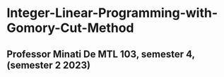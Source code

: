 # Integer-Linear-Programming-with-Gomory-Cut-Method

## Professor Minati De MTL 103, semester 4, (semester 2 2023)
